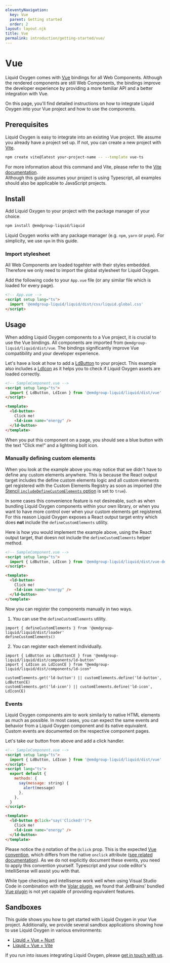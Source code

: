 ```yaml
---
eleventyNavigation:
  key: Vue
  parent: Getting started
  order: 2
layout: layout.njk
title: Vue
permalink: introduction/getting-started/vue/
---
```


# Vue

Liquid Oxygen comes with [Vue](https://vuejs.org/) bindings for all Web Components. Although the rendered components are still Web Components, the bindings improve the developer experience by providing a more familiar API and a better integration with Vue.

On this page, you'll find detailed instructions on how to integrate Liquid Oxygen into your Vue project and how to use the components.

## Prerequisites

Liquid Oxygen is easy to integrate into an existing Vue project. We assume you already have a project set up. If not, you can create a new project with [Vite](https://vitejs.dev/).

```sh
npm create vite@latest your-project-name -- --template vue-ts
```

For more information about this command and Vite, please refer to the [Vite documentation](https://vitejs.dev/guide/#scaffolding-your-first-vite-project).<br />Although this guide assumes your project is using Typescript, all examples should also be applicable to JavaScript projects.

## Install

Add Liquid Oxygen to your project with the package manager of your choice.

```sh
npm install @emdgroup-liquid/liquid
```

<ld-notice>
  Liquid Oxygen works with any package manager (e.g. <code>npm</code>, <code>yarn</code> or <code>pnpm</code>). For simplicity, we use <code>npm</code> in this guide.
</ld-notice>

### Import stylesheet

All Web Components are loaded togehter with their styles embedded. Therefore we only need to import the global stylesheet for Liquid Oxygen.

Add the following code to your `App.vue` file (or any similar file which is loaded for every page).

```html
<!-- App.vue -->
<script setup lang="ts">
  import '@emdgroup-liquid/liquid/dist/css/liquid.global.css'
</script>
```

## Usage

When adding Liquid Oxygen components to a Vue project, it is crucial to use the Vue bindings. All components are imported from `@emdgroup-liquid/liquid/dist/vue`. The bindings significantly improve Vue compatibility and your developer experience.

Let's have a look at how to add a [LdButton](components/ld-button/) to your project. This example also includes a [LdIcon](components/ld-icon/) as it helps you to check if Liquid Oxygen assets are loaded correctly.

```html
<!-- SampleComponent.vue -->
<script setup lang="ts">
  import { LdButton, LdIcon } from '@emdgroup-liquid/liquid/dist/vue'
</script>

<template>
  <ld-button>
    Click me!
    <ld-icon name="energy" />
  </ld-button>
</template>
```

When you put this component on a page, you should see a blue button with the text "Click me!" and a lightning bolt icon.

### Manually defining custom elements

When you look at the example above you may notice that we didn't have to define any custom elements anywhere. This is because the React output target includes the define custom elements logic and all custom elements get registered with the Custom Elements Registry as soon as imported (the [Stencil `includeDefineCustomElements` option](https://stenciljs.com/docs/vue#includedefinecustomelements) is set to `true`).

In some cases this convenience feature is not desireable, such as when bundling Liquid Oxygen components within your own library, or when you want to have more control over when your custom elements get registered. For this reason Liquid Oxygen exposes a React output target entry which does __not__ include the `defineCustomElements` utility.

Here is how you would implement the example above, using the React output target, that doesn not include the `defineCustomElements` helper method.

```html
<!-- SampleComponent.vue -->
<script setup lang="ts">
  import { LdButton, LdIcon } from '@emdgroup-liquid/liquid/dist/vue-define-excluded'
</script>

<template>
  <ld-button>
    Click me!
    <ld-icon name="energy" />
  </ld-button>
</template>
```

Now you can register the components manually in two ways.

1. You can use the `defineCustomElements` utility.

```tsx
import { defineCustomElements } from '@emdgroup-liquid/liquid/dist/loader'
defineCustomElements()
```

2. You can register each element individually.

```tsx
import { LdButton as LdButtonCE } from '@emdgroup-liquid/liquid/dist/components/ld-button'
import { LdIcon as LdIconCE } from "@emdgroup-liquid/liquid/dist/components/ld-icon"

customElements.get('ld-button') || customElements.define('ld-button', LdButtonCE)
customElements.get('ld-icon') || customElements.define('ld-icon', LdIconCE)
```

### Events

Liquid Oxygen components aim to work similarly to native HTML elements as much as possible. In most cases, you can expect the same events and behavior from a Liquid Oxygen component and its native equivalent. Custom events are documented on the respective component pages.

Let's take our button from above and add a click handler.

```html
<!-- SampleComponent.vue -->
<script setup lang="ts">
  import { LdButton, LdIcon } from '@emdgroup-liquid/liquid/dist/vue'
</script>
<script lang="ts">
  export default {
    methods: {
      say(message: string) {
        alert(message)
      },
    },
  }
</script>

<template>
  <ld-button @click="say('Clicked!')">
    Click me!
    <ld-icon name="energy" />
  </ld-button>
</template>
```

Please notice the `@` notation of the `@click` prop. This is the expected [Vue convention](https://vuejs.org/guide/essentials/event-handling.html), which differs from the native `onclick` attribute ([see related documentation](https://html.spec.whatwg.org/dev/webappapis.html#event-handlers-on-elements,-document-objects,-and-window-objects)). As we do not explicitly document these events, you need to apply this convention yourself. Typescript and your code editor's IntelliSense will assist you with that.

<ld-notice mode="warning">
  While type checking and intellisense work well when using Visual Studio Code in combination with the <a href="https://github.com/johnsoncodehk/volar" rel="noreferrer noopener" target="_blank">Volar plugin</a>, we found that JetBrains' bundled <a href="https://plugins.jetbrains.com/plugin/9442-vue-js" rel="noreferrer noopener" target="_blank">Vue plugin</a> is not yet capable of providing equivalent features.
</ld-notice>

## Sandboxes

This guide shows you how to get started with Liquid Oxygen in your Vue project. Additionally, we provide several sandbox applications showing how to use Liquid Oxygen in various environments:

- [Liquid + Vue + Nuxt](https://stackblitz.com/github/emdgroup-liquid/liquid-sandbox-nuxt-tailwind)
- [Liquid + Vue + Vite](https://stackblitz.com/github/emdgroup-liquid/liquid-sandbox-vue-tailwind)

If you run into issues integrating Liquid Oxygen, please [get in touch with us](https://github.com/emdgroup-liquid/liquid/discussions).

<docs-page-nav prev-href="introduction/getting-started/" next-title="Guides" next-href="guides/"></docs-page-nav>
